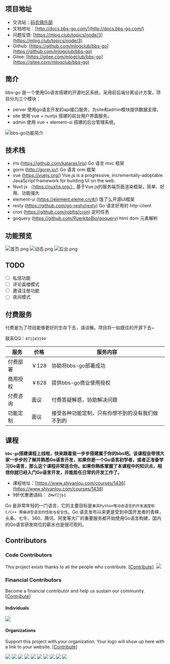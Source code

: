## 项目地址

- 交流站：[码农俱乐部](https://mlog.club)
- 文档地址：[http://docs.bbs-go.com/](http://docs.bbs-go.com/)
- 问题反馈: [https://mlog.club/topics/node/3](https://mlog.club/topics/node/3)
- Github: [https://github.com/mlogclub/bbs-go](https://github.com/mlogclub/bbs-go)
- Gitee: [https://gitee.com/mlogclub/bbs-go](https://gitee.com/mlogclub/bbs-go)

## 简介

bbs-go`是一个使用Go语言搭建的开源社区系统，采用前后端分离设计方案，项目分为三个模块：
- server 使用go语言开发的api接口服务，为site和admin模块提供数据支撑。
- site 使用 vue + nuxtjs 搭建的前台用户界面服务。
- admin 使用 vue + element-ui 搭建的后台管理系统。

![bbs-go功能简介](https://i.loli.net/2021/11/12/OxTBib2pGcV8jzU.png)

## 技术栈

- iris (https://github.com/kataras/iris) Go 语言 mvc 框架
- gorm (http://gorm.io/) Go 语言 orm 框架
- vue (https://vuejs.org/) Vue.js is a progressive, incrementally-adoptable JavaScript framework for building UI on the web.
- Nuxt.js （https://nuxtjs.org/） 基于Vue.js的服务端页面渲染框架，简单、好用、功能强大
- element-ui (https://element.eleme.cn/#/) 饿了么开源UI框架
- resty (https://github.com/go-resty/resty) Go 语言好用的 http-client
- cron (https://github.com/robfig/cron) 定时任务
- goquery (https://github.com/PuerkitoBio/goquery) html dom 元素解析

## 功能预览

![首页.png](https://i.loli.net/2021/11/22/mxKCOjJnzek5YHo.png)
![动态.png](https://i.loli.net/2021/11/22/iQOU2VDqCNZRvjL.png)
![后台.png](https://i.loli.net/2021/11/19/eJ7TNhPxFCsnfQy.png)

<!-- 
![首页.jpg](https://i.loli.net/2020/07/10/CzmOJZk3xjKM1cT.png)
![动态.jpg](https://i.loli.net/2020/07/10/Qim57jL9MydbsZk.png)
![后台.png](https://i.loli.net/2020/07/10/1BwAkrI6DOCWQS3.png) 
-->

## TODO

- [ ] 私信功能
- [ ] 评论盖楼模式
- [ ] 邀请注册功能
- [ ] 夜间模式

## 付费服务

付费是为了项目能够更好的生存下去，请谅解。项目将一如既往的开源下去~

联系QQ：`471243194`

| 服务     | 价格  | 服务内容                                         |
| -------- | ----- | ------------------------------------------------ |
| 付费部署 | ￥128 | 协助将bbs-go部署成功                             |
| 商用授权 | ￥628 | 提供bbs-go商业使用授权                             |
| 付费咨询 | 面议  | 付费答疑解惑，协助解决问题                       |
| 功能定制 | 面议  | 接受各种功能定制，只有你想不到的没有我们做不到的 |

## 课程

**`bbs-go`搭建课程上线啦，快来跟着我一步步搭建属于你的bbs吧。该课程会带领大家一步步的了解并熟悉Go语言开发，如果你是一个Go语言初学者，或者正准备学习Go语言，那么这个课程非常适合你。如果你熟练掌握了本课程中的知识点，相信你就已经入门Go语言开发，并能胜任日常的开发工作了。**

- 课程地址：[https://www.shiyanlou.com/courses/1436](https://www.shiyanlou.com/courses/1436)
- 9折优惠邀请码： `ZHwfIjb1`

Go 是非常年轻的一门语言，它的主要目标是`兼具Python等动态语言的开发速度和 C/C++ 等编译型语言的性能与安全性`。Go 语言发布以来更是受到中国开发者的青睐，头条、七牛、360、腾讯、阿里等大厂的重要服务都开始使用Go语言构建，国内的Go语言研发岗位的薪水也是很可观的。 

## Contributors

### Code Contributors

This project exists thanks to all the people who contribute. [[Contribute](CONTRIBUTING.md)].
<a href="https://github.com/mlogclub/bbs-go/graphs/contributors"><img src="https://opencollective.com/bbs-go/contributors.svg?width=890&button=false" /></a>

### Financial Contributors

Become a financial contributor and help us sustain our community. [[Contribute](https://opencollective.com/bbs-go/contribute)]

#### Individuals

<a href="https://opencollective.com/bbs-go"><img src="https://opencollective.com/bbs-go/individuals.svg?width=890"></a>

#### Organizations

Support this project with your organization. Your logo will show up here with a link to your website. [[Contribute](https://opencollective.com/bbs-go/contribute)]

<a href="https://opencollective.com/bbs-go/organization/0/website"><img src="https://opencollective.com/bbs-go/organization/0/avatar.svg"></a>
<a href="https://opencollective.com/bbs-go/organization/1/website"><img src="https://opencollective.com/bbs-go/organization/1/avatar.svg"></a>
<a href="https://opencollective.com/bbs-go/organization/2/website"><img src="https://opencollective.com/bbs-go/organization/2/avatar.svg"></a>
<a href="https://opencollective.com/bbs-go/organization/3/website"><img src="https://opencollective.com/bbs-go/organization/3/avatar.svg"></a>
<a href="https://opencollective.com/bbs-go/organization/4/website"><img src="https://opencollective.com/bbs-go/organization/4/avatar.svg"></a>
<a href="https://opencollective.com/bbs-go/organization/5/website"><img src="https://opencollective.com/bbs-go/organization/5/avatar.svg"></a>
<a href="https://opencollective.com/bbs-go/organization/6/website"><img src="https://opencollective.com/bbs-go/organization/6/avatar.svg"></a>
<a href="https://opencollective.com/bbs-go/organization/7/website"><img src="https://opencollective.com/bbs-go/organization/7/avatar.svg"></a>
<a href="https://opencollective.com/bbs-go/organization/8/website"><img src="https://opencollective.com/bbs-go/organization/8/avatar.svg"></a>
<a href="https://opencollective.com/bbs-go/organization/9/website"><img src="https://opencollective.com/bbs-go/organization/9/avatar.svg"></a>
